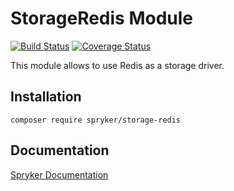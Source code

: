 # StorageRedis Module
[![Build Status](https://travis-ci.org/spryker/storage-redis.svg)](https://travis-ci.org/spryker/storage-redis)
[![Coverage Status](https://coveralls.io/repos/github/spryker/storage-redis/badge.svg)](https://coveralls.io/github/spryker/storage-redis)

This module allows to use Redis as a storage driver.

## Installation

```
composer require spryker/storage-redis
```

## Documentation

[Spryker Documentation](https://documentation.spryker.com/module_guide/overview.htm)
